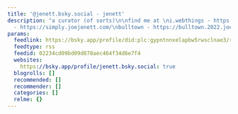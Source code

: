 ```yaml
---
title: '@jenett.bsky.social - jenett'
description: "a curator (of sorts)\n\nfind me at \ni.webthings - https://iwebthings.joejenett.com/\nsimply.
  - https://simply.joejenett.com/\nbulltown - https://bulltown.2022.joejenett.com/"
params:
  feedlink: https://bsky.app/profile/did:plc:gypntnnxelapbw5rwsclnae3/rss
  feedtype: rss
  feedid: 02234cd09bd09d878aec464f34d6e7f4
  websites:
    https://bsky.app/profile/jenett.bsky.social: true
  blogrolls: []
  recommended: []
  recommender: []
  categories: []
  relme: {}
---
```

